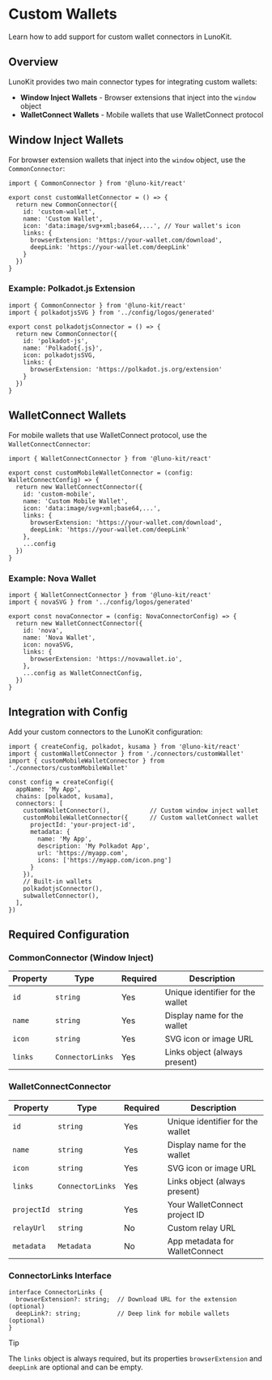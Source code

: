 # Custom Wallets

Learn how to add support for custom wallet connectors in LunoKit.

## Overview

LunoKit provides two main connector types for integrating custom wallets:
- **Window Inject Wallets** - Browser extensions that inject into the `window` object
- **WalletConnect Wallets** - Mobile wallets that use WalletConnect protocol

## Window Inject Wallets

For browser extension wallets that inject into the `window` object, use the `CommonConnector`:

```tsx
import { CommonConnector } from '@luno-kit/react'

export const customWalletConnector = () => {
  return new CommonConnector({
    id: 'custom-wallet',
    name: 'Custom Wallet',
    icon: 'data:image/svg+xml;base64,...', // Your wallet's icon
    links: {
      browserExtension: 'https://your-wallet.com/download',
      deepLink: 'https://your-wallet.com/deepLink'
    }
  })
}
```

### Example: Polkadot.js Extension

```tsx
import { CommonConnector } from '@luno-kit/react'
import { polkadotjsSVG } from '../config/logos/generated'

export const polkadotjsConnector = () => {
  return new CommonConnector({
    id: 'polkadot-js',
    name: 'Polkadot{.js}',
    icon: polkadotjsSVG,
    links: {
      browserExtension: 'https://polkadot.js.org/extension'
    }
  })
}
```

## WalletConnect Wallets

For mobile wallets that use WalletConnect protocol, use the `WalletConnectConnector`:

```tsx
import { WalletConnectConnector } from '@luno-kit/react'

export const customMobileWalletConnector = (config: WalletConnectConfig) => {
  return new WalletConnectConnector({
    id: 'custom-mobile',
    name: 'Custom Mobile Wallet',
    icon: 'data:image/svg+xml;base64,...',
    links: {
      browserExtension: 'https://your-wallet.com/download',
      deepLink: 'https://your-wallet.com/deepLink'
    },
    ...config
  })
}
```

### Example: Nova Wallet

```tsx
import { WalletConnectConnector } from '@luno-kit/react'
import { novaSVG } from '../config/logos/generated'

export const novaConnector = (config: NovaConnectorConfig) => {
  return new WalletConnectConnector({
    id: 'nova',
    name: 'Nova Wallet',
    icon: novaSVG,
    links: {
      browserExtension: 'https://novawallet.io',
    },
    ...config as WalletConnectConfig,
  })
}
```

## Integration with Config

Add your custom connectors to the LunoKit configuration:

```tsx
import { createConfig, polkadot, kusama } from '@luno-kit/react'
import { customWalletConnector } from './connectors/customWallet'
import { customMobileWalletConnector } from './connectors/customMobileWallet'

const config = createConfig({
  appName: 'My App',
  chains: [polkadot, kusama],
  connectors: [
    customWalletConnector(),           // Custom window inject wallet
    customMobileWalletConnector({      // Custom walletConnect wallet
      projectId: 'your-project-id',
      metadata: {
        name: 'My App',
        description: 'My Polkadot App',
        url: 'https://myapp.com',
        icons: ['https://myapp.com/icon.png']
      }
    }),
    // Built-in wallets
    polkadotjsConnector(),
    subwalletConnector(),
  ],
})
```

## Required Configuration

### CommonConnector (Window Inject)

| Property | Type | Required | Description |
|----------|------|----------|-------------|
| `id` | `string` | Yes | Unique identifier for the wallet |
| `name` | `string` | Yes | Display name for the wallet |
| `icon` | `string` | Yes | SVG icon or image URL |
| `links` | `ConnectorLinks` | Yes | Links object (always present) |

### WalletConnectConnector

| Property | Type | Required | Description |
|----------|------|----------|-------------|
| `id` | `string` | Yes | Unique identifier for the wallet |
| `name` | `string` | Yes | Display name for the wallet |
| `icon` | `string` | Yes | SVG icon or image URL |
| `links` | `ConnectorLinks` | Yes | Links object (always present) |
| `projectId` | `string` | Yes | Your WalletConnect project ID |
| `relayUrl` | `string` | No | Custom relay URL |
| `metadata` | `Metadata` | No | App metadata for WalletConnect |

### ConnectorLinks Interface

```tsx
interface ConnectorLinks {
  browserExtension?: string;  // Download URL for the extension (optional)
  deepLink?: string;          // Deep link for mobile wallets (optional)
}
```

> [!TIP]
> The `links` object is always required, but its properties `browserExtension` and `deepLink` are optional and can be empty.
